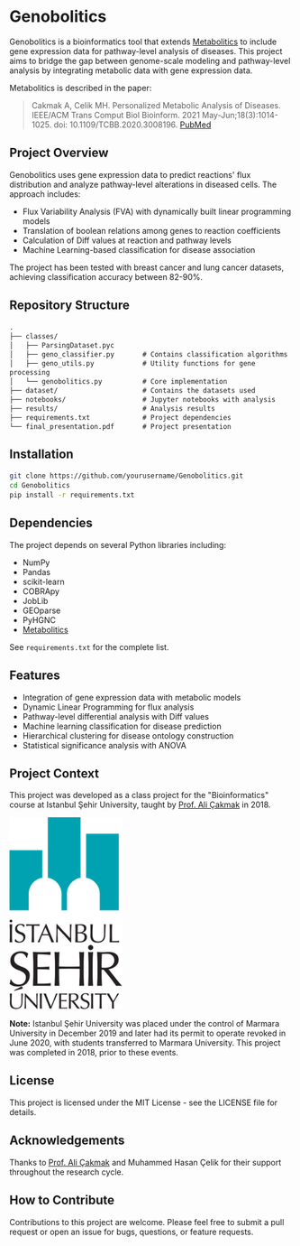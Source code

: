 # Genobolitics

Genobolitics is a bioinformatics tool that extends [Metabolitics](https://metabolitics.readthedocs.io/en/latest/) to include gene expression data for pathway-level analysis of diseases. This project aims to bridge the gap between genome-scale modeling and pathway-level analysis by integrating metabolic data with gene expression data.

Metabolitics is described in the paper:
> Cakmak A, Celik MH. Personalized Metabolic Analysis of Diseases. IEEE/ACM Trans Comput Biol Bioinform. 2021 May-Jun;18(3):1014-1025. doi: 10.1109/TCBB.2020.3008196. [PubMed](https://pubmed.ncbi.nlm.nih.gov/32750887/)

## Project Overview

Genobolitics uses gene expression data to predict reactions' flux distribution and analyze pathway-level alterations in diseased cells. The approach includes:

- Flux Variability Analysis (FVA) with dynamically built linear programming models
- Translation of boolean relations among genes to reaction coefficients
- Calculation of Diff values at reaction and pathway levels
- Machine Learning-based classification for disease association

The project has been tested with breast cancer and lung cancer datasets, achieving classification accuracy between 82-90%.

## Repository Structure

```
.
├── classes/
│   ├── ParsingDataset.pyc
│   ├── geno_classifier.py       # Contains classification algorithms
│   ├── geno_utils.py            # Utility functions for gene processing
│   └── genobolitics.py          # Core implementation
├── dataset/                     # Contains the datasets used
├── notebooks/                   # Jupyter notebooks with analysis
├── results/                     # Analysis results
├── requirements.txt             # Project dependencies
└── final_presentation.pdf       # Project presentation
```

## Installation

```bash
git clone https://github.com/yourusername/Genobolitics.git
cd Genobolitics
pip install -r requirements.txt
```

## Dependencies

The project depends on several Python libraries including:
- NumPy
- Pandas
- scikit-learn
- COBRApy
- JobLib
- GEOparse
- PyHGNC
- [Metabolitics](https://metabolitics.readthedocs.io/en/latest/)

See `requirements.txt` for the complete list.

## Features

- Integration of gene expression data with metabolic models
- Dynamic Linear Programming for flux analysis
- Pathway-level differential analysis with Diff values
- Machine learning classification for disease prediction
- Hierarchical clustering for disease ontology construction
- Statistical significance analysis with ANOVA

## Project Context

This project was developed as a class project for the "Bioinformatics" course at Istanbul Şehir University, taught by [Prof. Ali Çakmak](https://scholar.google.com/citations?user=mBvj3CMAAAAJ&hl=en) in 2018. 

<img src="sehir.png" alt="Istanbul Şehir University Logo" width="200"/>

**Note:** Istanbul Şehir University was placed under the control of Marmara University in December 2019 and later had its permit to operate revoked in June 2020, with students transferred to Marmara University. This project was completed in 2018, prior to these events.
## License

This project is licensed under the MIT License - see the LICENSE file for details.

## Acknowledgements

Thanks to [Prof. Ali Çakmak](https://scholar.google.com/citations?user=mBvj3CMAAAAJ&hl=en) and Muhammed Hasan Çelik for their support throughout the research cycle.

## How to Contribute

Contributions to this project are welcome. Please feel free to submit a pull request or open an issue for bugs, questions, or feature requests.

